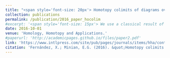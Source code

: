 ```yaml
---
title: "<span style='font-size: 20px'> Homotopy colimits of diagrams over posets and variations on a theorem of Thomason"
collection: publications
permalink: /publication/2016_paper_hocolim
#excerpt: '<span style='font-size: 15px'> We use a classical result of McCord and reduction methods of finite spaces to prove a generalization of Thomason’s theorem on homotopy colimits over posets. In particular, this allows us to characterize the homotopy colimits of diagrams of simplicial complexes in terms of the Grothendieck construction on the diagrams of their face posets. We also derive analogues of well known results on homotopy colimits in the combinatorial setting, including a cofinality theorem and a generalization of Quillen’s Theorem A for posets.'
date: 2016-10-01
venue: 'Homology, Homotopy and Applications.'
#paperurl: 'http://academicpages.github.io/files/paper2.pdf'
link: 'https://www.intlpress.com/site/pub/pages/journals/items/hha/content/vols/0018/0002/a013/'
citation: 'Fernández, X.; Minian, E.G. (2016). &quot;Homotopy colimits of diagrams over posets and variations on a theorem of Thomason.&quot; <i>Homology, Homotopy and Applications.</i>  vol. 18 issue 2.'
---
```

